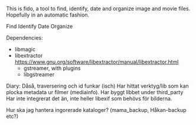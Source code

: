 This is fido, a tool to find, identify, date and organize image and movie files.
Hopefully in an automatic fashion.

Find Identify Date Organize

Dependencies:
 - libmagic
 - libextractor
    https://www.gnu.org/software/libextractor/manual/libextractor.html
    - gstreamer, with plugins
    - libgstreamer

Diary:
Dåså, traversering och id funkar (isch)
Har hittat verktyg/lib som kan plocka metadata ur filmer (mediainfo). Har byggt libbet under third_party
Har inte integrerat det än, inte heller libexif som behövs för bilderna.


Hur ska jag hantera ingorerade kataloger? (mama_backup, Håkan-backup etc?)
